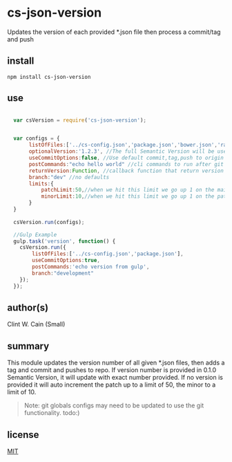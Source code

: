 # cs-json-version

Updates the version of each provided *.json file then process a commit/tag and push
## install

  `npm install cs-json-version` 


## use

```javascript

  var csVersion = require('cs-json-version');


  var configs = {
       listOfFiles:['../cs-config.json','package.json','bower.json','random.json'],
       optionalVersion:'1.2.3', //The full Semantic Version will be used [ 1.0.3 ], this is optional, will take the version in the file if no version property in the file will default to 0.1.0
       useCommitOptions:false, //Use default commit,tag,push to origin master
       postCommands:"echo hello world" //cli commands to run after git tag
       returnVersion:Function, //callback function that return version saved.
       branch:"dev" //no defaults
       limits:{
           patchLimit:50,//when we hit this limit we go up 1 on the main version number
           minorLimit:10,//when we hit this limit we go up 1 on the patch version number
       }
  }
  
  csVersion.run(configs);

  //Gulp Example
  gulp.task('version', function() {
    csVersion.run({
        listOfFiles:['../cs-config.json','package.json'],
        useCommitOptions:true,
        postCommands:'echo version from gulp',
        branch:"development"
    });
  });
```
## author(s)

  Clint W. Cain (Small)

## summary

This module updates the version number of all given *.json files, then adds a tag and commit and pushes to repo. If version number is provided in 0.1.0 Semantic Version, it will update with exact number provided. If no version is provided it will auto increment the patch up to a limit of 50, the minor to a limit of 10.

> Note: git globals configs may need to be updated to use the git functionality. todo:)

## license

[MIT](LICENSE)
